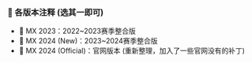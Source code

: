 ### 🏀 各版本注释 (选其一即可)
- 🎈 MX 2023：2022~2023赛季整合版
- 🎈 MX 2024 (New)：2023~2024赛季整合版
- 🎈 MX 2024 (Official)：官网版本 (重新整理，加入了一些官网没有的补丁)
